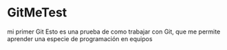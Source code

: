 # GitMeTest
mi primer Git
Esto es una prueba de como trabajar con Git, que me permite aprender una especie de programación en equipos
